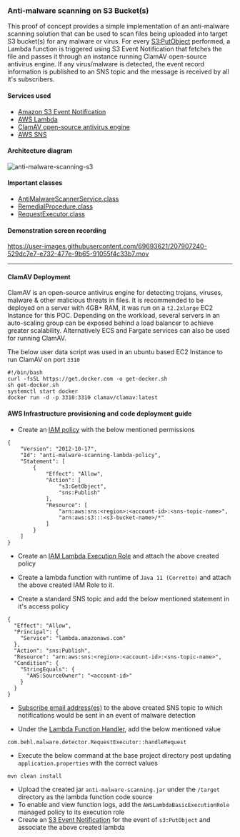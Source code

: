 ### Anti-malware scanning on S3 Bucket(s)

This proof of concept provides a simple implementation of an anti-malware scanning solution that can be used to scan files being uploaded into target S3 bucket(s) for any malware or virus. For every [S3:PutObject](https://docs.aws.amazon.com/AmazonS3/latest/API/API_PutObject.html) performed, a Lambda function is triggered using S3 Event Notification that fetches the file and passes it through an instance running ClamAV open-source antivirus engine. If any virus/malware is detected, the event record information is published to an SNS topic and the message is received by all it's subscribers.

#### Services used
* [Amazon S3 Event Notification](https://docs.aws.amazon.com/AmazonS3/latest/userguide/NotificationHowTo.html)
* [AWS Lambda](https://aws.amazon.com/lambda/)
* [ClamAV open-source antivirus engine](https://www.clamav.net)
* [AWS SNS](https://aws.amazon.com/sns/)

#### Architecture diagram

![anti-malware-scanning-s3](https://user-images.githubusercontent.com/69693621/207793461-9d9f0195-58d8-4d99-93c7-8496880662bb.png)

#### Important classes
* [AntiMalwareScannerService.class](https://github.com/hardikSinghBehl/aws-reference-projects/blob/main/anti-malware-scanning/src/main/java/com/behl/malware/detector/AntiMalwareScannerService.java)
* [RemedialProcedure.class](https://github.com/hardikSinghBehl/aws-reference-projects/blob/main/anti-malware-scanning/src/main/java/com/behl/malware/detector/RemedialProcedure.java)
* [RequestExecutor.class](https://github.com/hardikSinghBehl/aws-reference-projects/blob/main/anti-malware-scanning/src/main/java/com/behl/malware/detector/RequestExecutor.java)

#### Demonstration screen recording

https://user-images.githubusercontent.com/69693621/207907240-529dc7e7-e732-477e-9b65-91055f4c33b7.mov

---
#### ClamAV Deployment

ClamAV is an open-source antivirus engine for detecting trojans, viruses, malware & other malicious threats in files. It is recommended to be deployed on a server with 4GB+ RAM, it was run on a `t2.2xlarge` EC2 Instance for this POC. Depending on the workload, several servers in an auto-scaling group can be exposed behind a load balancer to achieve greater scalability. Alternatively ECS and Fargate services can also be used for running ClamAV.

The below user data script was used in an ubuntu based EC2 Instance to run ClamAV on port `3310`

```
#!/bin/bash
curl -fsSL https://get.docker.com -o get-docker.sh
sh get-docker.sh
systemctl start docker
docker run -d -p 3310:3310 clamav/clamav:latest
```

#### AWS Infrastructure provisioning and code deployment guide

* Create an [IAM policy](https://docs.aws.amazon.com/IAM/latest/UserGuide/access_policies_create-console.html) with the below mentioned permissions

```
{
    "Version": "2012-10-17",
    "Id": "anti-malware-scanning-lambda-policy",
    "Statement": [
        {
            "Effect": "Allow",
            "Action": [
                "s3:GetObject",
                "sns:Publish"
            ],
            "Resource": [
                "arn:aws:sns:<region>:<account-id>:<sns-topic-name>",
                "arn:aws:s3:::<s3-bucket-name>/*"
            ]
        }
    ]
}
```

* Create an [IAM Lambda Execution Role](https://docs.aws.amazon.com/lambda/latest/dg/lambda-intro-execution-role.html) and attach the above created policy

* Create a lambda function with runtime of `Java 11 (Corretto)` and attach the above created IAM Role to it.
* Create a standard SNS topic and add the below mentioned statement in it's access policy

```
{
  "Effect": "Allow",
  "Principal": {
    "Service": "lambda.amazonaws.com"
  },
  "Action": "sns:Publish",
  "Resource": "arn:aws:sns:<region>:<account-id>:<sns-topic-name>",
  "Condition": {
    "StringEquals": {
      "AWS:SourceOwner": "<account-id>"
    }
  }
}
```
* [Subscribe email address(es)](https://docs.aws.amazon.com/sns/latest/dg/sns-email-notifications.html) to the above created SNS topic to which notifications would be sent in an event of malware detection

* Under the [Lambda Function Handler](https://docs.aws.amazon.com/lambda/latest/dg/java-handler.html), add the below mentioned value

```
com.behl.malware.detector.RequestExecutor::handleRequest
```
* Execute the below command at the base project directory post updating `application.properties` with the correct values

```
mvn clean install
```

* Upload the created jar `anti-malware-scanning.jar` under the `/target` directory as the lambda function code source
* To enable and view function logs, add the `AWSLambdaBasicExecutionRole` managed policy to its execution role 
* Create an [S3 Event Notification](https://docs.aws.amazon.com/AmazonS3/latest/userguide/NotificationHowTo.html) for the event of `s3:PutObject` and associate the above created lambda
